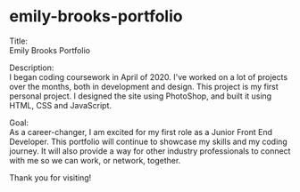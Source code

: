 # emily-brooks-portfolio

Title:<br>
Emily Brooks Portfolio

Description:<br>
I began coding coursework in April of 2020. I've worked on a lot of projects over the months, both in development and design. This project is my first personal project. I designed the site using PhotoShop, and built it using HTML, CSS and JavaScript.

Goal:<br>
As a career-changer, I am excited for my first role as a Junior Front End Developer. This portfolio will continue to showcase my skills and my coding journey. It will also provide a way for other industry professionals to connect with me so we can work, or network, together.

Thank you for visiting!
